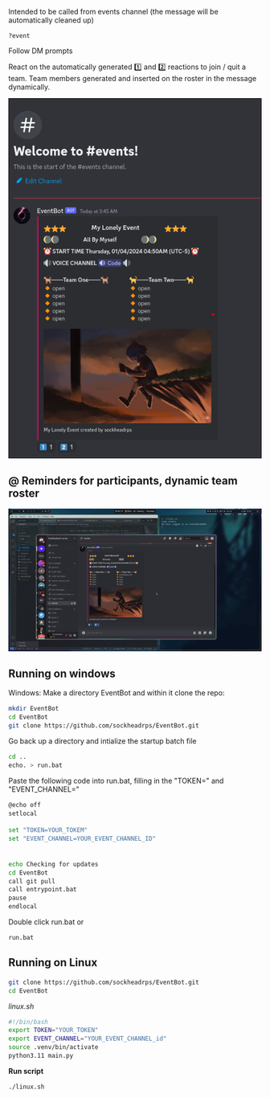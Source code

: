 
Intended to be called from events channel (the message will be automatically cleaned up)
```
?event
```

Follow DM prompts



React on the automatically generated :one: and :two: reactions to join / quit a team. Team members generated and inserted on the roster in the message dynamically.

![Animated GIF](embed.png)

## @ Reminders for participants, dynamic team roster
![img](event2.gif)


## Running on windows 

Windows: Make a directory EventBot and within it clone the repo:

```sh
mkdir EventBot
cd EventBot
git clone https://github.com/sockheadrps/EventBot.git
```

Go back up a directory and intialize the startup batch file

```sh
cd ..
echo. > run.bat
```

Paste the following code into run.bat, filling in the "TOKEN=" and "EVENT_CHANNEL="
```sh
@echo off
setlocal

set "TOKEN=YOUR_TOKEM"
set "EVENT_CHANNEL=YOUR_EVENT_CHANNEL_ID"


echo Checking for updates
cd EventBot
call git pull
call entrypoint.bat
pause
endlocal
```

Double click run.bat or 
```sh
run.bat
```

## Running on Linux 

```sh
git clone https://github.com/sockheadrps/EventBot.git
cd EventBot
```

*linux.sh*
```sh
#!/bin/bash
export TOKEN="YOUR_TOKEN"
export EVENT_CHANNEL="YOUR_EVENT_CHANNEL_id"
source .venv/bin/activate
python3.11 main.py
```

**Run script**

```sh
./linux.sh
```


